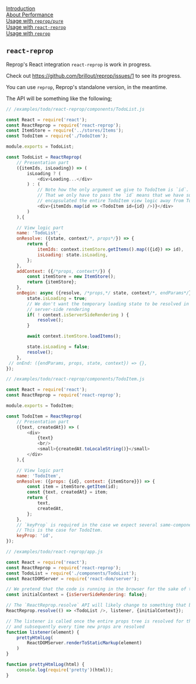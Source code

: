 <!---






    WARNING, READ THIS.
    This is a computed file. Do not edit.
    Edit `/docs/usage_react_reprop.template.md` instead.












    WARNING, READ THIS.
    This is a computed file. Do not edit.
    Edit `/docs/usage_react_reprop.template.md` instead.












    WARNING, READ THIS.
    This is a computed file. Do not edit.
    Edit `/docs/usage_react_reprop.template.md` instead.












    WARNING, READ THIS.
    This is a computed file. Do not edit.
    Edit `/docs/usage_react_reprop.template.md` instead.












    WARNING, READ THIS.
    This is a computed file. Do not edit.
    Edit `/docs/usage_react_reprop.template.md` instead.






-->
[Introduction](/../../)<br/>
[About Performance](/docs/performance.md)<br/>
[Usage with `reprop/pure`](/packages/reprop/pure)<br/>
[Usage with `react-reprop`](/packages/react-reprop)<br/>
[Usage with `reprop`](/packages/reprop)

## `react-reprop`

Reprop's React integration `react-reprop` is work in progress.

Check out https://github.com/brillout/reprop/issues/1 to see its progress.

You can use `reprop`, Reprop's standalone version, in the meantime.

The API will be something like the following;

~~~js
// /examples/todo/react-reprop/components/TodoList.js

const React = require('react');
const ReactReprop = require('react-reprop');
const ItemStore = require('../stores/Items');
const TodoItem = require('./TodoItem');

module.exports = TodoList;

const TodoList = ReactReprop(
    // Presentation part
    ({itemIds, isLoading}) => (
        isLoading ? (
            <div>Loading...</div>
        ) : (
            // Note how the only argument we give to TodoItem is `id`.
            // That we only have to pass the `id` means that we have successfully
            // encapsulated the entire TodoItem view logic away from TodoList.
            <div>{itemIds.map(id => <TodoItem id={id} />)}</div>
        )
    ),{

    // View logic part
    name: 'TodoList',
    onResolve: ({state, context/*, props*/}) => {
        return {
            itemIds: context.itemStore.getItems().map(({id}) => id),
            isLoading: state.isLoading,
        };
    },
    addContext: ({/*props, context*/}) {
        const itemStore = new ItemStore();
        return {itemStore};
    },
    onBegin: async ({resolve, /*props,*/ state, context/*, endParams*/}) => {
        state.isLoading = true;
        // We don't want the temporary loading state to be resolved in the case of
        // server-side rendering
        if( ! context.isServerSideRendering ) {
            resolve();
        }

        await context.itemStore.loadItems();

        state.isLoading = false;
        resolve();
    },
 // onEnd: ({endParams, props, state, context}) => {},
});
~~~

~~~js
// /examples/todo/react-reprop/components/TodoItem.js

const React = require('react');
const ReactReprop = require('react-reprop');

module.exports = TodoItem;

const TodoItem = ReactReprop(
    // Presentation part
    ({text, createdAt}) => (
        <div>
            {text}
            <br/>
            <small>{createdAt.toLocaleString()}</small>
        </div>
    ),{

    // View logic part
    name: 'TodoItem',
    onResolve: ({props: {id}, context: {itemStore}}) => {
        const item = itemStore.getItem(id);
        const {text, createdAt} = item;
        return {
            text,
            createdAt,
        };
    },
    // `keyProp` is required in the case we expect several same-component siblings.
    // This is the case for TodoItem.
    keyProp: 'id',
});
~~~

~~~js
// /examples/todo/react-reprop/app.js

const React = require('react');
const ReactReprop = require('react-reprop');
const TodoList = require('./components/TodoList');
const ReactDOMServer = require('react-dom/server');

// We pretend that the code is running in the browser for the sake of the example
const initialContext = {isServerSideRendering: false};

// The `ReactReprop.resolve` API will likely change to something that better fits React's Fiber API
ReactReprop.resolve(() => <TodoList />, listener, {initialContext});

// The listener is called once the entire props tree is resolved for the first time
// and subsequently every time new props are resolved
function listener(element) {
    prettyHtmlLog(
        ReactDOMServer.renderToStaticMarkup(element)
    )
}

function prettyHtmlLog(html) {
    console.log(require('pretty')(html));
}
~~~


<!---






    WARNING, READ THIS.
    This is a computed file. Do not edit.
    Edit `/docs/usage_react_reprop.template.md` instead.












    WARNING, READ THIS.
    This is a computed file. Do not edit.
    Edit `/docs/usage_react_reprop.template.md` instead.












    WARNING, READ THIS.
    This is a computed file. Do not edit.
    Edit `/docs/usage_react_reprop.template.md` instead.












    WARNING, READ THIS.
    This is a computed file. Do not edit.
    Edit `/docs/usage_react_reprop.template.md` instead.












    WARNING, READ THIS.
    This is a computed file. Do not edit.
    Edit `/docs/usage_react_reprop.template.md` instead.






-->
